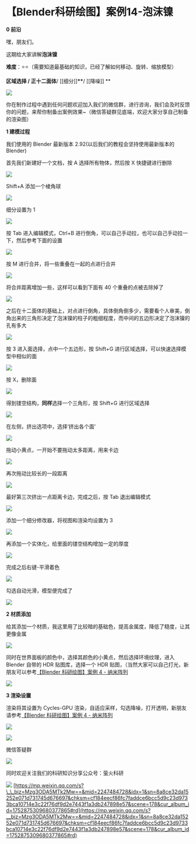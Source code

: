 # 【Blender科研绘图】案例14-泡沫镍
**0 前沿**

嘿，朋友们。

这期给大家讲解**泡沫镍**

**难度**：⭐⭐（需要知道最基础的知识，已经了解如何移动、旋转、缩放模型）

**区域选择 / 正十二面体**/ [[细分]]**\*\***/ [[降噪]] \*\*

![](https://mmbiz.qpic.cn/mmbiz_png/uicuMum8Zv8PkibjxNTWYNYncWTCiaTcnNOoXxoT0BbHO1awm4l8m0n40b0sM5AHp1dU9jicQ6GAiaFSNa0wU1UeINw/640?wx_fmt=png)

你在制作过程中遇到任何问题欢迎加入我们的微信群，进行咨询，我们会及时反馈你的问题，来帮你制备出案例效果~（微信答疑群见底端，欢迎大家分享自己制备的渲染图）  

**1 建模过程**

我们使用的 Blender 最新版本 2.92(以后我们的教程会坚持使用最新版本的 Blender)

首先我们新建好一个文档，按 A 选择所有物体，然后按 X 快捷键进行删除

![](https://mmbiz.qpic.cn/mmbiz_png/uicuMum8Zv8PkibjxNTWYNYncWTCiaTcnNOFBXb6etkQPjLicq67emjNk7qmBP3xZum1qBeWNJt5fGDBAITS61698A/640?wx_fmt=png)

Shift+A 添加一个棱角球

![](https://mmbiz.qpic.cn/mmbiz_png/uicuMum8Zv8PkibjxNTWYNYncWTCiaTcnNOicmgG8KF59prZn0n6lE0TR77TYxdYyb4TFYVVL5CHJ6uuQP32gkKzibQ/640?wx_fmt=png)

细分设置为 1

![](https://mmbiz.qpic.cn/mmbiz_png/uicuMum8Zv8PkibjxNTWYNYncWTCiaTcnNO4nhDQoaZLDyFWhrB2K1TVtxTh2ZcUW7mDqWo69AveJCKLxZrAiaMqtA/640?wx_fmt=png)

按 Tab 进入编辑模式，Ctrl+B 进行倒角，可以自己手动拉，也可以自己手动拉一下，然后参考下面的设置

![](https://mmbiz.qpic.cn/mmbiz_png/uicuMum8Zv8PkibjxNTWYNYncWTCiaTcnNO6na7Q80jtfPweqydk9qph4YS7I8BzLwf7SrHJBLP5ZLuLNYCnN2upA/640?wx_fmt=png)

按 M 进行合并，将一些重叠在一起的点进行合并

![](https://mmbiz.qpic.cn/mmbiz_png/uicuMum8Zv8PkibjxNTWYNYncWTCiaTcnNORPibiaBEeIVy0YPBUFUnnODemiaCXjUeuc0bPJIfqWFAuBhPaiaCOJTlWw/640?wx_fmt=png)

将合并距离增加一些，这样可以看到下面有 40 个重叠的点被去除掉了

![](https://mmbiz.qpic.cn/mmbiz_png/uicuMum8Zv8PkibjxNTWYNYncWTCiaTcnNOPRbiaMiaOoyvxnD1TNNUXbHajSAG41HN48I2DGH6JicXTfAN2SvNg1ZqQ/640?wx_fmt=png)

之后在十二面体的基础上，对点进行倒角，具体倒角倒多少，需要看个人审美，倒角出来的三角形决定了泡沫镍的柱子的粗细程度，而中间的五边形决定了泡沫镍的孔有多大

![](https://mmbiz.qpic.cn/mmbiz_png/uicuMum8Zv8PkibjxNTWYNYncWTCiaTcnNORF3EgmsHhdn77sIq4ic6xRGSwK6fOOLiaZm4icLTOyLtBAs9HicWMbmKkQ/640?wx_fmt=png)

按 3 进入面选择，点中一个五边形，按 Shift+G 进行区域选择，可以快速选择模型中相似的面

![](https://mmbiz.qpic.cn/mmbiz_png/uicuMum8Zv8PkibjxNTWYNYncWTCiaTcnNOaUIUMdQsaCZbEPYUkUuRIjbl6VicKKzIm5NaH6T5g5DO61Qg1q4CKibQ/640?wx_fmt=png)

按 X，删除面

![](https://mmbiz.qpic.cn/mmbiz_png/uicuMum8Zv8PkibjxNTWYNYncWTCiaTcnNOqwTTSbN4bcSN5XxecPexSVwXDyjHhxoBanxVOLbNKWr7Edy83iaMHPQ/640?wx_fmt=png)

得到镂空结构，**同样**选择一个三角形，按 Shift+G 进行区域选择

![](https://mmbiz.qpic.cn/mmbiz_png/uicuMum8Zv8PkibjxNTWYNYncWTCiaTcnNOCc4blOicpZYlZzqfKbTg9MfIwiafmZoRqhlh1icT4zxsaDqEfc9g4pmNw/640?wx_fmt=png)

在左侧，挤出选项中，选择‘挤出各个面’

![](https://mmbiz.qpic.cn/mmbiz_png/uicuMum8Zv8PkibjxNTWYNYncWTCiaTcnNOqALRWlibZ0K64iaJrEvoEWzg2gTh65z3NGYlP1SbBRnnI19tKnXUapIw/640?wx_fmt=png)

拖动小黄点，一开始不要拖动太多距离，用来卡边

![](https://mmbiz.qpic.cn/mmbiz_png/uicuMum8Zv8PkibjxNTWYNYncWTCiaTcnNO6Zch2l9MP0kqJiahqmfVRMnGibT5dnWkLn3mjH1SqexbQbQXeOwK8fibA/640?wx_fmt=png)

再次拖动比较长的一段距离

![](https://mmbiz.qpic.cn/mmbiz_png/uicuMum8Zv8PkibjxNTWYNYncWTCiaTcnNOxOuR13Csshwtk18Bzv84dUIibzZPdia5y5gH76YibuiaCEfMblg63DN9uA/640?wx_fmt=png)

最好第三次挤出一点距离卡边，完成之后，按 Tab 退出编辑模式

![](https://mmbiz.qpic.cn/mmbiz_png/uicuMum8Zv8PkibjxNTWYNYncWTCiaTcnNOHQ3qXfLotMIbNAuJkWfnvKsoicL9pqoWBlNImmkOicF7uWYjCMmrEvzQ/640?wx_fmt=png)

添加一个细分修改器，将视图和渲染均设置为 3

![](https://mmbiz.qpic.cn/mmbiz_png/uicuMum8Zv8PkibjxNTWYNYncWTCiaTcnNO1iatr0SqEzqYnwzTjaEKAnrNmo5ic11GicJRMAKlshh7PhUKQnNVnEWUA/640?wx_fmt=png)

再添加一个实体化，给里面的镂空结构增加一定的厚度

![](https://mmbiz.qpic.cn/mmbiz_png/uicuMum8Zv8PkibjxNTWYNYncWTCiaTcnNOE3zxrKsJGyS5UFNC48rkibico2iaibEmtqQv6tUa6by2qFVpvUPC5REBvQ/640?wx_fmt=png)

完成之后右键-平滑着色

![](https://mmbiz.qpic.cn/mmbiz_png/uicuMum8Zv8PkibjxNTWYNYncWTCiaTcnNOQMYlF3J5LAzvibkp5VHEmicfw8HdPCtVhspOKEYszsUf9NJB46L5NvFQ/640?wx_fmt=png)

勾选自动光滑，模型便完成了

![](https://mmbiz.qpic.cn/mmbiz_png/uicuMum8Zv8PkibjxNTWYNYncWTCiaTcnNOr7euoeFKXsW66ujgvSMWHTVickL3pHAuogs0TZRUHwHvDSzGalab3Ag/640?wx_fmt=png)

**2 材质添加**

给其添加一个材质，我这里用了比较暗的基础色，提高金属度，降低了糙度，让其更像金属

![](https://mmbiz.qpic.cn/mmbiz_png/uicuMum8Zv8PkibjxNTWYNYncWTCiaTcnNO9gk7n2FBkhIK3sL7krJibyBJPp8iaaMg8UicQ8o0NbtEZziaYE6aYicLNcg/640?wx_fmt=png)

同时在世界面板的颜色中，选择其颜色的小黄点，然后选择环境纹理，进入 Blender 自带的 HDR 贴图库，选择一个 HDR 贴图，（当然大家可以自己打光，新朋友可以参考[【Blender 科研绘图】案例 4 - 纳米阵列](http://mp.weixin.qq.com/s?__biz=Mzg3ODA5MTk2Mw==&mid=2247484259&idx=1&sn=e5f0ff741c8638b845faeace99855563&chksm=cf1848b7f86fc1a1a874881b152f7ade02ec042a5114197bce84b9b2d9dac2d0abed3bbbd0ed&scene=21#wechat_redirect)

![](https://mmbiz.qpic.cn/mmbiz_png/uicuMum8Zv8PkibjxNTWYNYncWTCiaTcnNOVWkUnQJJaSqEoQdhiazmtWvmrcS5Hgk7vG3VvmOVVtdibanwO9AlPdTA/640?wx_fmt=png)

**3 渲染设置**

渲染将其设置为 Cycles-GPU 渲染，自适应采样，勾选降噪，打开透明，新朋友请参考[【Blender 科研绘图】案例 4 - 纳米阵列](http://mp.weixin.qq.com/s?__biz=Mzg3ODA5MTk2Mw==&mid=2247484259&idx=1&sn=e5f0ff741c8638b845faeace99855563&chksm=cf1848b7f86fc1a1a874881b152f7ade02ec042a5114197bce84b9b2d9dac2d0abed3bbbd0ed&scene=21#wechat_redirect)

![](https://mmbiz.qpic.cn/mmbiz_png/uicuMum8Zv8PkibjxNTWYNYncWTCiaTcnNOb1a8HGxg7lTTO49u67icwicTfOYpIMoibYNJFrHrMGUUmvRdv4Ajz5j0g/640?wx_fmt=png)

![](https://mmbiz.qpic.cn/mmbiz_png/uicuMum8Zv8PkibjxNTWYNYncWTCiaTcnNOQRlUK23m9UFIFiaXVuuhBiaU4Duh7eAibcgUBSqJ3W3WTwjf4oVn5OibuQ/640?wx_fmt=png)

微信答疑群

![](https://mmbiz.qpic.cn/mmbiz_jpg/uicuMum8Zv8PkibjxNTWYNYncWTCiaTcnNO5Oic8zq5bXtuxynj5j0ZicggV6jrEwRzCmZCqb9KCNiaWAIPibXA6pDuZQ/640?wx_fmt=jpeg)

同时欢迎关注我们的科研知识分享公众号：萤火科研  

![](https://mmbiz.qpic.cn/mmbiz_png/uicuMum8Zv8NKwn8DQpK3OlwHSM8WPS3Q2zvpBO9wBvnWTAdd1Xx2l1TfJ0nE4MqfezjtW5W0h2Jdf9fCiaDZWdg/640?wx_fmt=png) 
 [https://mp.weixin.qq.com/s?\_\_biz=Mzg3ODA5MTk2Mw==&mid=2247484728&idx=1&sn=8a8ce32da15252e071d731745d676697&chksm=cf184eecf86fc7faddce6bcc5d9c23d9733bca10714e3c22f76df9d2e7443f1a3db247898e57&scene=178&cur_album_id=1752875309680377865#rd](https://mp.weixin.qq.com/s?__biz=Mzg3ODA5MTk2Mw==&mid=2247484728&idx=1&sn=8a8ce32da15252e071d731745d676697&chksm=cf184eecf86fc7faddce6bcc5d9c23d9733bca10714e3c22f76df9d2e7443f1a3db247898e57&scene=178&cur_album_id=1752875309680377865#rd)
